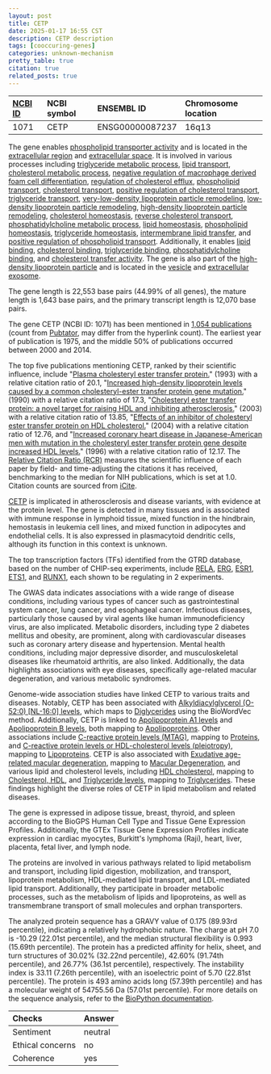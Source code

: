 ```yaml
---
layout: post
title: CETP
date: 2025-01-17 16:55 CST
description: CETP description
tags: [cooccuring-genes]
categories: unknown-mechanism
pretty_table: true
citation: true
related_posts: true
---
```




| [NCBI ID](https://www.ncbi.nlm.nih.gov/gene/1071) | NCBI symbol | ENSEMBL ID | Chromosome location |
| :-------- | :------- | :-------- | :------- |
| 1071  | CETP | ENSG00000087237 | 16q13  |



The gene enables [phospholipid transporter activity](https://amigo.geneontology.org/amigo/term/GO:0005548) and is located in the [extracellular region](https://amigo.geneontology.org/amigo/term/GO:0005576) and [extracellular space](https://amigo.geneontology.org/amigo/term/GO:0005615). It is involved in various processes including [triglyceride metabolic process](https://amigo.geneontology.org/amigo/term/GO:0006641), [lipid transport](https://amigo.geneontology.org/amigo/term/GO:0006869), [cholesterol metabolic process](https://amigo.geneontology.org/amigo/term/GO:0008203), [negative regulation of macrophage derived foam cell differentiation](https://amigo.geneontology.org/amigo/term/GO:0010745), [regulation of cholesterol efflux](https://amigo.geneontology.org/amigo/term/GO:0010874), [phospholipid transport](https://amigo.geneontology.org/amigo/term/GO:0015914), [cholesterol transport](https://amigo.geneontology.org/amigo/term/GO:0030301), [positive regulation of cholesterol transport](https://amigo.geneontology.org/amigo/term/GO:0032376), [triglyceride transport](https://amigo.geneontology.org/amigo/term/GO:0034197), [very-low-density lipoprotein particle remodeling](https://amigo.geneontology.org/amigo/term/GO:0034372), [low-density lipoprotein particle remodeling](https://amigo.geneontology.org/amigo/term/GO:0034374), [high-density lipoprotein particle remodeling](https://amigo.geneontology.org/amigo/term/GO:0034375), [cholesterol homeostasis](https://amigo.geneontology.org/amigo/term/GO:0042632), [reverse cholesterol transport](https://amigo.geneontology.org/amigo/term/GO:0043691), [phosphatidylcholine metabolic process](https://amigo.geneontology.org/amigo/term/GO:0046470), [lipid homeostasis](https://amigo.geneontology.org/amigo/term/GO:0055088), [phospholipid homeostasis](https://amigo.geneontology.org/amigo/term/GO:0055091), [triglyceride homeostasis](https://amigo.geneontology.org/amigo/term/GO:0070328), [intermembrane lipid transfer](https://amigo.geneontology.org/amigo/term/GO:0120009), and [positive regulation of phospholipid transport](https://amigo.geneontology.org/amigo/term/GO:2001140). Additionally, it enables [lipid binding](https://amigo.geneontology.org/amigo/term/GO:0008289), [cholesterol binding](https://amigo.geneontology.org/amigo/term/GO:0015485), [triglyceride binding](https://amigo.geneontology.org/amigo/term/GO:0017129), [phosphatidylcholine binding](https://amigo.geneontology.org/amigo/term/GO:0031210), and [cholesterol transfer activity](https://amigo.geneontology.org/amigo/term/GO:0120020). The gene is also part of the [high-density lipoprotein particle](https://amigo.geneontology.org/amigo/term/GO:0034364) and is located in the [vesicle](https://amigo.geneontology.org/amigo/term/GO:0031982) and [extracellular exosome](https://amigo.geneontology.org/amigo/term/GO:0070062).


The gene length is 22,553 base pairs (44.99% of all genes), the mature length is 1,643 base pairs, and the primary transcript length is 12,070 base pairs.


The gene CETP (NCBI ID: 1071) has been mentioned in [1,054 publications](https://pubmed.ncbi.nlm.nih.gov/?term=%22CETP%22) (count from [Pubtator](https://academic.oup.com/nar/article/47/W1/W587/5494727), may differ from the hyperlink count). The earliest year of publication is 1975, and the middle 50% of publications occurred between 2000 and 2014.


The top five publications mentioning CETP, ranked by their scientific influence, include "[Plasma cholesteryl ester transfer protein.](https://pubmed.ncbi.nlm.nih.gov/8409761)" (1993) with a relative citation ratio of 20.1, "[Increased high-density lipoprotein levels caused by a common cholesteryl-ester transfer protein gene mutation.](https://pubmed.ncbi.nlm.nih.gov/2215607)" (1990) with a relative citation ratio of 17.3, "[Cholesteryl ester transfer protein: a novel target for raising HDL and inhibiting atherosclerosis.](https://pubmed.ncbi.nlm.nih.gov/12588754)" (2003) with a relative citation ratio of 13.85, "[Effects of an inhibitor of cholesteryl ester transfer protein on HDL cholesterol.](https://pubmed.ncbi.nlm.nih.gov/15071125)" (2004) with a relative citation ratio of 12.76, and "[Increased coronary heart disease in Japanese-American men with mutation in the cholesteryl ester transfer protein gene despite increased HDL levels.](https://pubmed.ncbi.nlm.nih.gov/8675707)" (1996) with a relative citation ratio of 12.17. The [Relative Citation Ratio (RCR)](https://journals.plos.org/plosbiology/article?id=10.1371/journal.pbio.1002541) measures the scientific influence of each paper by field- and time-adjusting the citations it has received, benchmarking to the median for NIH publications, which is set at 1.0. Citation counts are sourced from [iCite](https://icite.od.nih.gov).


[CETP](https://www.proteinatlas.org/ENSG00000087237-CETP) is implicated in atherosclerosis and disease variants, with evidence at the protein level. The gene is detected in many tissues and is associated with immune response in lymphoid tissue, mixed function in the hindbrain, hemostasis in leukemia cell lines, and mixed function in adipocytes and endothelial cells. It is also expressed in plasmacytoid dendritic cells, although its function in this context is unknown.


The top transcription factors (TFs) identified from the GTRD database, based on the number of CHIP-seq experiments, include [RELA](https://www.ncbi.nlm.nih.gov/gene/5970), [ERG](https://www.ncbi.nlm.nih.gov/gene/2078), [ESR1](https://www.ncbi.nlm.nih.gov/gene/2099), [ETS1](https://www.ncbi.nlm.nih.gov/gene/2113), and [RUNX1](https://www.ncbi.nlm.nih.gov/gene/861), each shown to be regulating in 2 experiments.



The GWAS data indicates associations with a wide range of disease conditions, including various types of cancer such as gastrointestinal system cancer, lung cancer, and esophageal cancer. Infectious diseases, particularly those caused by viral agents like human immunodeficiency virus, are also implicated. Metabolic disorders, including type 2 diabetes mellitus and obesity, are prominent, along with cardiovascular diseases such as coronary artery disease and hypertension. Mental health conditions, including major depressive disorder, and musculoskeletal diseases like rheumatoid arthritis, are also linked. Additionally, the data highlights associations with eye diseases, specifically age-related macular degeneration, and various metabolic syndromes.


Genome-wide association studies have linked CETP to various traits and diseases. Notably, CETP has been associated with [Alkyldiacylglycerol (O-52:0) [NL-16:0] levels](https://pubmed.ncbi.nlm.nih.gov/35668104), which maps to [Diglycerides](https://meshb.nlm.nih.gov/record/ui?ui=D004075) using the BioWordVec method. Additionally, CETP is linked to [Apolipoprotein A1 levels](https://pubmed.ncbi.nlm.nih.gov/33462484%20|%20pubmed_id:34226706) and [Apolipoprotein B levels](https://pubmed.ncbi.nlm.nih.gov/33462484), both mapping to [Apolipoproteins](https://meshb.nlm.nih.gov/record/ui?ui=D001053). Other associations include [C-reactive protein levels (MTAG)](https://pubmed.ncbi.nlm.nih.gov/36376304), mapping to [Proteins](https://meshb.nlm.nih.gov/record/ui?ui=D011506), and [C-reactive protein levels or HDL-cholesterol levels (pleiotropy)](https://pubmed.ncbi.nlm.nih.gov/27286809), mapping to [Lipoproteins](https://meshb.nlm.nih.gov/record/ui?ui=D008074). CETP is also associated with [Exudative age-related macular degeneration](https://pubmed.ncbi.nlm.nih.gov/25629512), mapping to [Macular Degeneration](https://meshb.nlm.nih.gov/record/ui?ui=D008268), and various lipid and cholesterol levels, including [HDL cholesterol](https://pubmed.ncbi.nlm.nih.gov/24886709), mapping to [Cholesterol, HDL](https://meshb.nlm.nih.gov/record/ui?ui=D008076), and [Triglyceride levels](https://pubmed.ncbi.nlm.nih.gov/33462484), mapping to [Triglycerides](https://meshb.nlm.nih.gov/record/ui?ui=D014280). These findings highlight the diverse roles of CETP in lipid metabolism and related diseases.


The gene is expressed in adipose tissue, breast, thyroid, and spleen according to the BioGPS Human Cell Type and Tissue Gene Expression Profiles. Additionally, the GTEx Tissue Gene Expression Profiles indicate expression in cardiac myocytes, Burkitt's lymphoma (Raji), heart, liver, placenta, fetal liver, and lymph node.


The proteins are involved in various pathways related to lipid metabolism and transport, including lipid digestion, mobilization, and transport, lipoprotein metabolism, HDL-mediated lipid transport, and LDL-mediated lipid transport. Additionally, they participate in broader metabolic processes, such as the metabolism of lipids and lipoproteins, as well as transmembrane transport of small molecules and orphan transporters.



The analyzed protein sequence has a GRAVY value of 0.175 (89.93rd percentile), indicating a relatively hydrophobic nature. The charge at pH 7.0 is -10.29 (22.01st percentile), and the median structural flexibility is 0.993 (15.69th percentile). The protein has a predicted affinity for helix, sheet, and turn structures of 30.02% (32.22nd percentile), 42.60% (91.74th percentile), and 26.77% (36.1st percentile), respectively. The instability index is 33.11 (7.26th percentile), with an isoelectric point of 5.70 (22.81st percentile). The protein is 493 amino acids long (57.39th percentile) and has a molecular weight of 54755.56 Da (57.01st percentile). For more details on the sequence analysis, refer to the [BioPython documentation](https://biopython.org/docs/1.75/api/Bio.SeqUtils.ProtParam.html).





| Checks    | Answer |
| :-------- | :------- |
| Sentiment  | neutral   |
| Ethical concerns | no     |
| Coherence    | yes    |